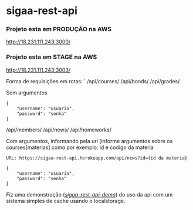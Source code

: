 # sigaa-rest-api
### Projeto esta em PRODUÇÃO na AWS
http://18.231.111.243:3000/

### Projeto esta em STAGE na AWS
http://18.231.111.243:3003/

Forma de requisições em rotas:
`
/api/courses/
/api/bonds/
/api/grades/

Sem argumentos
```
{
    "username": "usuario",
    "password": "senha"
}
```
/api/members/
/api/news/
/api/homeworks/

Com argumentos, informando pela url (informe argumentos sobre os courses[materias] como por exemplo: id e codigo da materia
```
URL: https://sigaa-rest-api.herokuapp.com/api/news?id={id da materia}

{
    "username": "usuario",
    "password": "senha"
}
```

Fiz uma demonstração ([_sigaa-rest-api-demo_][sigaa-rest-api-demo]) do uso da api com um sistema simples de cache usando o localstorage.

[sigaa-rest-api-demo]: https://github.com/dduartee/sigaa-rest-api-demo